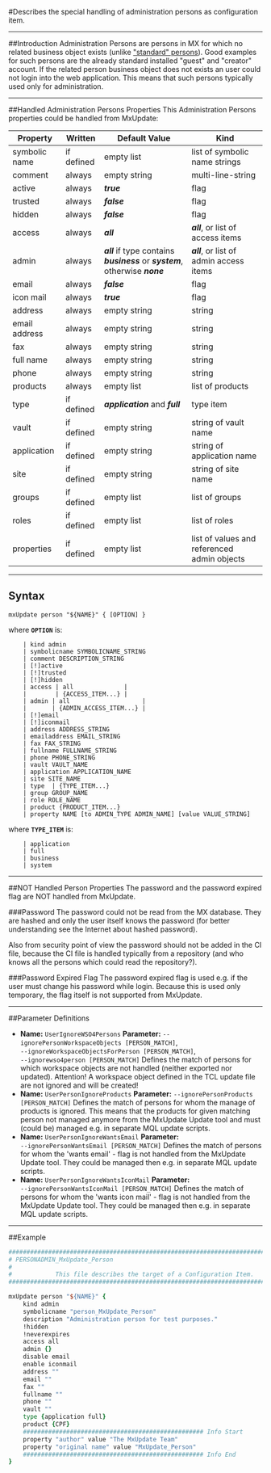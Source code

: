 <!--
 *
 *  This file is part of MxUpdate <http://www.mxupdate.org>.
 *
 *  MxUpdate is a deployment tool for a PLM platform to handle
 *  administration objects as single update files (configuration item).
 *
 *  Copyright (C) 2008-2016 The MxUpdate Team
 *
 *  The Manual of MxUpdate is licensed under a CC BY-NC-SA 4.0 license
 *  (Creative Commons Attribution-NonCommercial-ShareAlike 4.0 
 *  International 4.0 license).
 *
 *  You should have received a copy of the license along with this
 *  work. If not, see <http://creativecommons.org/licenses/by-nc-sa/4.0/>.
 *
-->

#Describes the special handling of administration persons as configuration item.

----
##Introduction
Administration Persons are persons in MX for which no related business object exists (unlike ["standard" persons](CI_User_Person)). Good examples for such persons are the already standard installed "guest" and "creator" account. If the related person business object does not exists an user could not login into the web application. This means that such persons typically used only for administration.

----
##Handled Administration Persons Properties
This Administration Persons properties could be handled from MxUpdate:

Property      | Written    | Default Value | Kind
--------------|------------|---------------|----
symbolic name | if defined | empty list    | list of symbolic name strings
comment       | always     | empty string  | multi-line-string
active        | always     | ***true***    | flag
trusted       | always     | ***false***   | flag
hidden        | always     | ***false***   | flag
access        | always     | ***all***     | ***all***, or list of access items  
admin         | always     | ***all*** if type contains ***business*** or ***system***, otherwise ***none*** | ***all***, or list of admin access items   
email         | always     | ***false***   | flag
icon mail     | always     | ***true***    | flag
address       | always     | empty string  | string
email address | always     | empty string  | string
fax           | always     | empty string  | string
full name     | always     | empty string  | string
phone         | always     | empty string  | string
products      | always     | empty list    | list of products
type          | if defined | ***application*** and ***full*** | type item
vault         | if defined | empty string  | string of vault name
application   | if defined | empty string  | string of application name
site          | if defined | empty string  | string of site name
groups        | if defined | empty list    | list of groups
roles         | if defined | empty list    | list of roles
properties    | if defined | empty list    | list of values and referenced admin objects


----
## Syntax
```
mxUpdate person "${NAME}" { [OPTION] }
```
where **`OPTION`** is:
```
    | kind admin
    | symbolicname SYMBOLICNAME_STRING
    | comment DESCRIPTION_STRING
    | [!]active
    | [!]trusted
    | [!]hidden
    | access | all              |
    |        | {ACCESS_ITEM...} |
    | admin | all                    |
    |       | {ADMIN_ACCESS_ITEM...} |
    | [!]email
    | [!]iconmail
    | address ADDRESS_STRING
    | emailaddress EMAIL_STRING
    | fax FAX_STRING
    | fullname FULLNAME_STRING
    | phone PHONE_STRING
    | vault VAULT_NAME
    | application APPLICATION_NAME
    | site SITE_NAME
    | type  | {TYPE_ITEM...}
    | group GROUP_NAME
    | role ROLE_NAME
    | product {PRODUCT_ITEM...}
    | property NAME [to ADMIN_TYPE ADMIN_NAME] [value VALUE_STRING]
```
where **`TYPE_ITEM`** is:
```
    | application
    | full
    | business
    | system
```

----
##NOT Handled Person Properties
The password and the password expired flag are NOT handled from MxUpdate.

###Password
The password could not be read from the MX database. They are hashed and only the user itself knows the password (for better understanding see the Internet about hashed password).

Also from security point of view the password should not be added in the CI file, because the CI file is handled typically from a repository (and who knows all the persons which could read the repository?).

###Password Expired Flag
The password expired flag is used e.g. if the user must change his password while login. Because this is used only temporary, the flag itself is not supported from MxUpdate.

----
##Parameter Definitions
*   **Name:** `UserIgnoreWSO4Persons`
    **Parameter:** `--ignorePersonWorkspaceObjects [PERSON_MATCH]`, `‑‑ignoreWorkspaceObjectsForPerson [PERSON_MATCH]`, `‑‑ignorewso4person [PERSON_MATCH]`
    Defines the match of persons for which workspace objects are not handled (neither exported nor updated).
    Attention! A workspace object defined in the TCL update file are not ignored and will be created!
*   **Name:** `UserPersonIgnoreProducts`
    **Parameter:** `‑‑ignorePersonProducts [PERSON_MATCH]`
    Defines the match of persons for whom the manage of products is ignored. This means that the products for given matching person not managed anymore from the MxUpdate Update tool and must (could be) managed e.g. in separate MQL update scripts.
*   **Name:** `UserPersonIgnoreWantsEmail`
    **Parameter:** `‑‑ignorePersonWantsEmail [PERSON_MATCH]`
    Defines the match of persons for whom the 'wants email' - flag is not handled from the MxUpdate Update tool. They could be managed then e.g. in separate MQL update scripts.
*   **Name:** `UserPersonIgnoreWantsIconMail`
    **Parameter:** `‑‑ignorePersonWantsIconMail [PERSON_MATCH]`
    Defines the match of persons for whom the 'wants icon mail' - flag is not handled from the MxUpdate Update tool. They could be managed then e.g. in separate MQL update scripts.

----
##Example
```tcl
################################################################################
# PERSONADMIN_MxUpdate_Person
#
#            This file describes the target of a Configuration Item.
################################################################################

mxUpdate person "${NAME}" {
    kind admin
    symbolicname "person_MxUpdate_Person"
    description "Administration person for test purposes." 
    !hidden 
    !neverexpires 
    access all 
    admin {} 
    disable email 
    enable iconmail 
    address "" 
    email "" 
    fax "" 
    fullname "" 
    phone "" 
    vault ""
    type {application full}
    product {CPF}
    ################################################## Info Start
    property "author" value "The MxUpdate Team"
    property "original name" value "MxUpdate_Person"
    ################################################## Info End
}
```
